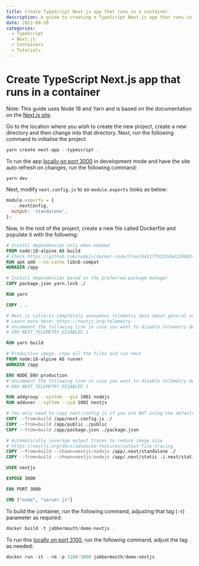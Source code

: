 ```yaml
---
title: Create TypeScript Next.js app that runs in a container
description: A guide to creating a TypeScript Next.js app that runs in a container
date: 2022-08-20
categories:
  - TypeScript
  - Next.js
  - Containers
  - Tutorials
---
```

# Create TypeScript Next.js app that runs in a container

Note: This guide uses Node 18 and Yarn and is based on the documentation on the [Next.js site](https://nextjs.org/).

Go to the location where you wish to create the new project, create a new directory and then change into that directory. Next, run the following command to initialise the project

```powershell
yarn create next-app --typescript .
```

To run the app [locally on port 3000](http://localhost:3000/) in development mode and have the site auto refresh on changes, run the following command:

```powershell
yarn dev
```

Next, modify `next.config.js` to so `module.exports` looks as below:

```javascript
module.exports = {
  ...nextConfig,
  output: 'standalone',
};
```

Now, in the root of the project, create a new file called Dockerfile and populate it with the following:

```dockerfile
# Install dependencies only when needed
FROM node:18-alpine AS build
# Check https://github.com/nodejs/docker-node/tree/b4117f9333da4138b03a546ec926ef50a31506c3#nodealpine to understand why libc6-compat might be needed.
RUN apk add --no-cache libc6-compat
WORKDIR /app

# Install dependencies based on the preferred package manager
COPY package.json yarn.lock ./

RUN yarn

COPY . .

# Next.js collects completely anonymous telemetry data about general usage.
# Learn more here: https://nextjs.org/telemetry
# Uncomment the following line in case you want to disable telemetry during the build.
# ENV NEXT_TELEMETRY_DISABLED 1

RUN yarn build

# Production image, copy all the files and run next
FROM node:18-alpine AS runner
WORKDIR /app

ENV NODE_ENV production
# Uncomment the following line in case you want to disable telemetry during runtime.
# ENV NEXT_TELEMETRY_DISABLED 1

RUN addgroup --system --gid 1001 nodejs
RUN adduser --system --uid 1001 nextjs

# You only need to copy next.config.js if you are NOT using the default configuration
COPY --from=build /app/next.config.js ./
COPY --from=build /app/public ./public
COPY --from=build /app/package.json ./package.json

# Automatically leverage output traces to reduce image size
# https://nextjs.org/docs/advanced-features/output-file-tracing
COPY --from=build --chown=nextjs:nodejs /app/.next/standalone ./
COPY --from=build --chown=nextjs:nodejs /app/.next/static ./.next/static

USER nextjs

EXPOSE 3000

ENV PORT 3000

CMD ["node", "server.js"]
```

To build the container, run the following command, adjusting that tag (`-t`) parameter as required:

```powershell
docker build -t jabbermouth/demo-nextjs .
```

To run this [locally on port 3100](http://localhost:3100/), run the following command, adjust the tag as needed:

```powershell
docker run -it --rm -p 3100:3000 jabbermouth/demo-nextjs
```